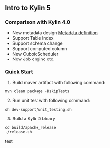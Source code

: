 ## Intro to Kylin 5

### Comparison with Kylin 4.0

- New metadata design [Metadata definition](document/protocol-buffer/metadata.proto)
- Support Table Index
- Support schema change
- Support computed column
- New CuboidScheduler
- New Job engine etc.

### Quick Start

1. Build maven artifact with following command:
```shell
mvn clean package -DskipTests
```

2. Run unit test with following command:

```shell
sh dev-support/unit_testing.sh
```

3. Build a Kylin 5 binary

```shell
cd build/apache_release
./release.sh
```

test